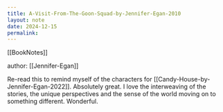 ```yaml
---
title: A-Visit-From-The-Goon-Squad-by-Jennifer-Egan-2010
layout: note
date: 2024-12-15
permalink:
---
```


[[BookNotes]]

author: [[Jennifer-Egan]]

Re-read this to remind myself of the characters for [[Candy-House-by-Jennifer-Egan-2022]]. Absolutely great. I love the interweaving of the stories, the unique perspectives and the sense of the world moving on to something different. Wonderful.